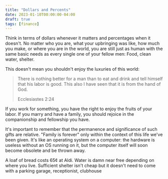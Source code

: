 ```yaml
---
title: "Dollars and Percents"
date: 2023-01-10T00:00:00-04:00
draft: true
tags: [finance]
---
```


Think in terms of dollars whenever it matters and percentages when it doesn't.
No matter who you are, what your upbringing was like, how much you make, or
where you are in the world, you are still just as human with the same basic
needs as every single one of your fellow men: Food, clean water, shelter.

This doesn't mean you shouldn't enjoy the luxuries of this world:

> There is nothing better for a man than to eat and drink and tell himself
> that his labor is good. This also I have seen that it is from the hand of
> God.
>
> Ecclesiastes 2:24

If you work for something, you have the right to enjoy the fruits of your
labor. If you marry and have a family, you should rejoice in the companionship
and fellowship you have.

It's important to remember that the permanence and significance of such gifts
are relative. "Family is forever" only within the context of this life we've
been given. It's like an operating system on a computer: the hardware is
useless without an OS running on it, but the computer itself will soon become
obsolete and be thrown away.

A loaf of bread costs 65¢ at Aldi. Water is damn near free depending on where
you live. Sufficient shelter isn't cheap but it doesn't need to come with a
parking garage, receptionist, clubhouse
